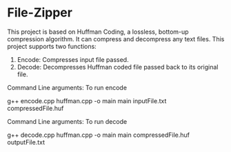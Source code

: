 # File-Zipper
This project is based on Huffman Coding, a lossless, bottom-up compression algorithm. It can compress and decompress any text files. 
This project supports two functions: 
1) Encode: Compresses input file passed. 
2) Decode: Decompresses Huffman coded file passed back to its original file.

Command Line arguments: To run encode

g++ encode.cpp huffman.cpp -o main
main inputFile.txt compressedFile.huf

Command Line arguments: To run decode

g++ decode.cpp huffman.cpp -o main
main compressedFile.huf outputFile.txt

